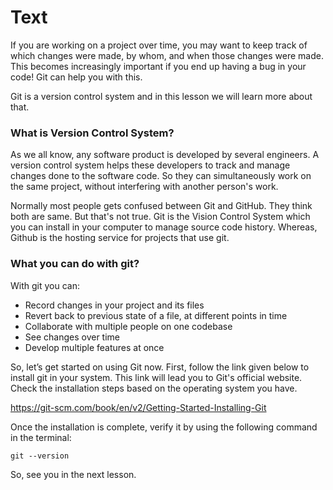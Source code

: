 # Text

If you are working on a project over time, you may want to keep track of which changes were made, by whom, and when those changes were made. This becomes increasingly important if you end up having a bug in your code! Git can help you with this.

Git is a version control system and in this lesson we will learn more about that.

### What is Version Control System?
As we all know, any software product is developed by several engineers. A version control system helps these developers to track and manage changes done to the software code. So they can simultaneously work on the same project, without interfering with another person's work.

Normally most people gets confused between Git and GitHub. They think both are same. But that's not true. Git is the Vision Control System which you can install in your computer to manage source code history. Whereas, Github is the hosting service for projects that use git.

### What you can do with git?
With git you can:
- Record changes in your project and its files
- Revert back to previous state of a file, at different points in time
- Collaborate with multiple people on one codebase
- See changes over time
- Develop multiple features at once

So, let’s get started on using Git now. First, follow the link given below to install git in your system. This link will lead you to Git's official website. Check the installation steps based on the operating system you have.

https://git-scm.com/book/en/v2/Getting-Started-Installing-Git

Once the installation is complete, verify it by using the following command in the terminal:

````
git --version
````

So, see you in the next lesson.
